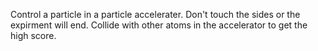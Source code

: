 Control a particle in a particle accelerater. Don't touch the sides or the expirment will end. Collide with other atoms in the accelerator to get the high score.
